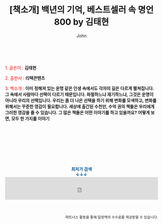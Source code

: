 ﻿---
layout: post
title:  "[책소개] 백년의 기억, 베스트셀러 속 명언 800 by 김태현"
author: John
categories: [ 도서 ]
tags: [ 백년의 기억 베스트셀러 속 명언 800 ]
image: https://search1.kakaocdn.net/thumb/R120x174.q85/?fname=http%3A%2F%2Ft1.daumcdn.net%2Flbook%2Fimage%2F5940501%3Ftimestamp%3D20221223152153 
description: "[책소개] 백년의 기억, 베스트셀러 속 명언 800 by 김태현"
toc: true
toc_sticky: true
---

<br>
<p>
<font color='#ff0000'>1. 글쓴이 : </font><b>김태현</b>
<p>
<font color='#ff0000'>2. 출판사 : </font><b>리텍콘텐츠</b>
<p>
<font color='#ff0000'>3. 책소개 : </font><b>이미 정해져 있는 운명 같은 인생 속에서도 각자의 길은 다르게 펼쳐집니다. 그 속에서 사람마다 선택이 다르기 때문입니다. 좌절하느냐 재기하느냐, 그것은 운명이 아니라 우리의 선택입니다. 우리는 좀 더 나은 선택을 하기 위해 변화를 모색하고, 변화를 위해서는 꾸준한 영감이 필요합니다.  세상에 출간된 수천만, 수억 권의 책들은 우리에게 그러한 영감을 줄 수 있습니다. 그 많은 책들은 어떤 이야기를 하고 있을까요? 어떻게 보면, 모두 한 가지를 이야기</b>
<p>
    
<br><br><br><br><br><br><br>
<center><b><font color='#01579B' size='medium'>최저가 검색<br>
↓↓↓</font></b></center>
<center><iframe src="https://coupa.ng/b1Tbjx" width="100%" height="75" frameborder="0" scrolling="no" referrerpolicy="unsafe-url"></iframe></center>
<br><br>
<p>
<small>
    <div align="right">파트너스 활동을 통해 일정액의 수수료를 제공받을 수 있습니다.</div>
</small>
</p>
